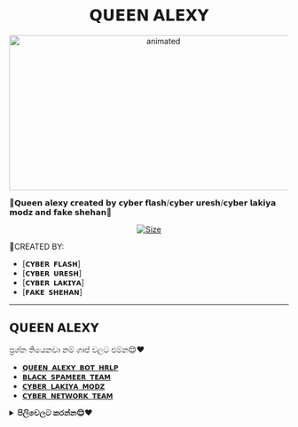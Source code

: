 

<h1 align="center">𝗤𝗨𝗘𝗘𝗡 𝗔𝗟𝗘𝗫𝗬<br></h1>
<p align="center">
<img src="https://telegra.ph/file/cec4a563cbf0c59eb4e5a.jpg" alt="animated" width="540" height="280" />
</p>

🦄𝗤𝘂𝗲𝗲𝗻 𝗮𝗹𝗲𝘅𝘆 𝗰𝗿𝗲𝗮𝘁𝗲𝗱 𝗯𝘆 𝗰𝘆𝗯𝗲𝗿 𝗳𝗹𝗮𝘀𝗵/𝗰𝘆𝗯𝗲𝗿 𝘂𝗿𝗲𝘀𝗵/𝗰𝘆𝗯𝗲𝗿 𝗹𝗮𝗸𝗶𝘆𝗮 𝗺𝗼𝗱𝘇 𝗮𝗻𝗱 𝗳𝗮𝗸𝗲 𝘀𝗵𝗲𝗵𝗮𝗻🦄

<p align="center">
<a href="https://youtu.be/WiIqCdiDjFo"><img title="Size" src="https://img.shields.io/badge/Tutorial-Video-green"></a>
</p>

🔰CREATED BY:

- [`𝗖𝗬𝗕𝗘𝗥 𝗙𝗟𝗔𝗦𝗛`]
- [`𝗖𝗬𝗕𝗘𝗥 𝗨𝗥𝗘𝗦𝗛`]
- [`𝗖𝗬𝗕𝗘𝗥 𝗟𝗔𝗞𝗜𝗬𝗔`]
- [`𝗙𝗔𝗞𝗘 𝗦𝗛𝗘𝗛𝗔𝗡`]

---------------------------
𝗤𝗨𝗘𝗘𝗡 𝗔𝗟𝗘𝗫𝗬
----------------------------

ප්‍රශ්න තියෙනවා නම් ගෘප් වලට එම්න😌❤️

- [`𝗤𝗨𝗘𝗘𝗡 𝗔𝗟𝗘𝗫𝗬 𝗕𝗢𝗧 𝗛𝗥𝗟𝗣`](https://chat.whatsapp.com/HYj9wu5Jrv6CROxyeQbHoS)
- [`𝗕𝗟𝗔𝗖𝗞 𝗦𝗣𝗔𝗠𝗘𝗘𝗥 𝗧𝗘𝗔𝗠`](https://chat.whatsapp.com/LS1Xx3fSqg7FpSYSjKWhL5)
- [`𝗖𝗬𝗕𝗘𝗥 𝗟𝗔𝗞𝗜𝗬𝗔 𝗠𝗢𝗗𝗭`](https://chat.whatsapp.com/EcycNbJFCVT5ZsG9xIGkqd)
- [`𝗖𝗬𝗕𝗘𝗥 𝗡𝗘𝗧𝗪𝗢𝗥𝗞 𝗧𝗘𝗔𝗠`](https://chat.whatsapp.com/EcycNbJFCVT5ZsG9xIGkqd)

<!-- Start via Heroku -->
<b><details><summary>පිලිවෙලට කරන්න😌❤️</summary></b>

* QR ස්කැන් කරන්න[මෙක ඔබපන්😹💔](https://replit.com/@nexusNw/M-D-SCANNER-V2?v=1?outputonly=1&lite=1#index.js)
* ෆොක් කරන්න [මෙක ඔබපන්😹💔](https://github.com/nexusNw/Gojo-Satoru/fork)
* හෙරොකු ඩිවලොප් කරන්න [මෙක ඔබපන්](https://heroku.com/deploy)
* Wait 5-10 Min To Deploy 
* After Deploying On The Worker And Check The Logs

</details>

